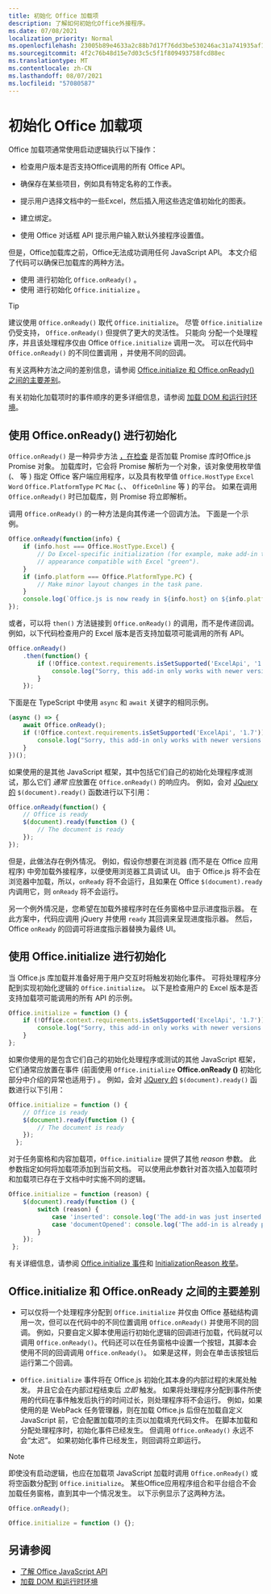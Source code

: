 ```yaml
---
title: 初始化 Office 加载项
description: 了解如何初始化Office外接程序。
ms.date: 07/08/2021
localization_priority: Normal
ms.openlocfilehash: 23005b89e4633a2c88b7d17f76dd3be530246ac31a741935af1e018144abea55
ms.sourcegitcommit: 4f2c76b48d15e7d03c5c5f1f809493758fcd88ec
ms.translationtype: MT
ms.contentlocale: zh-CN
ms.lasthandoff: 08/07/2021
ms.locfileid: "57080587"
---
```

# <a name="initialize-your-office-add-in"></a>初始化 Office 加载项

Office 加载项通常使用启动逻辑执行以下操作：

- 检查用户版本是否支持Office调用的所有 Office API。

- 确保存在某些项目，例如具有特定名称的工作表。

- 提示用户选择文档中的一些Excel，然后插入用这些选定值初始化的图表。

- 建立绑定。

- 使用 Office 对话框 API 提示用户输入默认外接程序设置值。

但是，Office加载库之前，Office无法成功调用任何 JavaScript API。 本文介绍了代码可以确保已加载库的两种方法。

- 使用 进行初始化 `Office.onReady()` 。
- 使用 进行初始化 `Office.initialize` 。

> [!TIP]
> 建议使用 `Office.onReady()` 取代 `Office.initialize`。 尽管 `Office.initialize` 仍受支持， `Office.onReady()` 但提供了更大的灵活性。 只能向 分配一个处理程序，并且该处理程序仅由 Office `Office.initialize` 调用一次。 可以在代码中 `Office.onReady()` 的不同位置调用 ，并使用不同的回调。
> 
> 有关这两种方法之间的差别信息，请参阅 [Office.initialize 和 Office.onReady() 之间的主要差别](#major-differences-between-officeinitialize-and-officeonready)。

有关初始化加载项时的事件顺序的更多详细信息，请参阅 [加载 DOM 和运行时环境](loading-the-dom-and-runtime-environment.md)。

## <a name="initialize-with-officeonready"></a>使用 Office.onReady() 进行初始化

`Office.onReady()` 是一种异步方法 [，在检查](https://developer.mozilla.org/docs/Web/JavaScript/Reference/Global_Objects/Promise) 是否加载 Promise 库时Office.js Promise 对象。 加载库时，它会将 Promise 解析为一个对象，该对象使用枚举值 (、 等 ) 指定 Office 客户端应用程序，以及具有枚举值 `Office.HostType` `Excel` `Word` `Office.PlatformType` `PC` `Mac` (、、 `OfficeOnline` 等 ) 的平台。 如果在调用 `Office.onReady()` 时已加载库，则 Promise 将立即解析。

调用 `Office.onReady()` 的一种方法是向其传递一个回调方法。 下面是一个示例。

```js
Office.onReady(function(info) {
    if (info.host === Office.HostType.Excel) {
        // Do Excel-specific initialization (for example, make add-in task pane's
        // appearance compatible with Excel "green").
    }
    if (info.platform === Office.PlatformType.PC) {
        // Make minor layout changes in the task pane.
    }
    console.log(`Office.js is now ready in ${info.host} on ${info.platform}`);
});
```

或者，可以将 `then()` 方法链接到 `Office.onReady()` 的调用，而不是传递回调。 例如，以下代码检查用户的 Excel 版本是否支持加载项可能调用的所有 API。

```js
Office.onReady()
    .then(function() {
        if (!Office.context.requirements.isSetSupported('ExcelApi', '1.7')) {
            console.log("Sorry, this add-in only works with newer versions of Excel.");
        }
    });
```

下面是在 TypeScript 中使用 `async` 和 `await` 关键字的相同示例。

```typescript
(async () => {
    await Office.onReady();
    if (!Office.context.requirements.isSetSupported('ExcelApi', '1.7')) {
        console.log("Sorry, this add-in only works with newer versions of Excel.");
    }
})();
```

如果使用的是其他 JavaScript 框架，其中包括它们自己的初始化处理程序或测试，那么它们 *通常* 应放置在 `Office.onReady()` 的响应内。 例如，会对 [JQuery 的](https://jquery.com) `$(document).ready()` 函数进行以下引用：

```js
Office.onReady(function() {
    // Office is ready
    $(document).ready(function () {
        // The document is ready
    });
});
```

但是，此做法存在例外情况。 例如，假设你想要在浏览器 (而不是在 Office 应用程序) 中旁加载外接程序，以便使用浏览器工具调试 UI。 由于 Office.js 将不会在浏览器中加载，所以，`onReady` 将不会运行，且如果在 Office `$(document).ready` 内调用它，则 `onReady` 将不会运行。 

另一个例外情况是，您希望在加载外接程序时在任务窗格中显示进度指示器。 在此方案中，代码应调用 jQuery 并使用 `ready` 其回调来呈现进度指示器。 然后，Office `onReady` 的回调可将进度指示器替换为最终 UI。 

## <a name="initialize-with-officeinitialize"></a>使用 Office.initialize 进行初始化

当 Office.js 库加载并准备好用于用户交互时将触发初始化事件。 可将处理程序分配到实现初始化逻辑的 `Office.initialize`。 以下是检查用户的 Excel 版本是否支持加载项可能调用的所有 API 的示例。

```js
Office.initialize = function () {
    if (!Office.context.requirements.isSetSupported('ExcelApi', '1.7')) {
        console.log("Sorry, this add-in only works with newer versions of Excel.");
    }
};
```

如果你使用的是包含它们自己的初始化处理程序或测试的其他 JavaScript 框架，它们通常应放置在事件 (前面使用 `Office.initialize` **Office.onReady ()** 初始化部分中介绍的异常也适用于) 。 例如，会对 [JQuery 的](https://jquery.com) `$(document).ready()` 函数进行以下引用：

```js
Office.initialize = function () {
    // Office is ready
    $(document).ready(function () {
        // The document is ready
    });
  };
```

对于任务窗格和内容加载项，`Office.initialize` 提供了其他 _reason_ 参数。 此参数指定如何将加载项添加到当前文档。 可以使用此参数针对首次插入加载项时和加载项已存在于文档中时实施不同的逻辑。

```js
Office.initialize = function (reason) {
    $(document).ready(function () {
        switch (reason) {
            case 'inserted': console.log('The add-in was just inserted.');
            case 'documentOpened': console.log('The add-in is already part of the document.');
        }
    });
 };
```

有关详细信息，请参阅 [Office.initialize 事件](/javascript/api/office)和 [InitializationReason 枚举](/javascript/api/office/office.initializationreason)。

## <a name="major-differences-between-officeinitialize-and-officeonready"></a>Office.initialize 和 Office.onReady 之间的主要差别

- 可以仅将一个处理程序分配到 `Office.initialize` 并仅由 Office 基础结构调用一次，但可以在代码中的不同位置调用 `Office.onReady()` 并使用不同的回调。 例如，只要自定义脚本使用运行初始化逻辑的回调进行加载，代码就可以调用 `Office.onReady()`。代码还可以在任务窗格中设置一个按钮，其脚本会使用不同的回调调用 `Office.onReady()`。 如果是这样，则会在单击该按钮后运行第二个回调。

- `Office.initialize` 事件将在 Office.js 初始化其本身的内部过程的末尾处触发。 并且它会在内部过程结束后 *立即* 触发。 如果将处理程序分配到事件所使用的代码在事件触发后执行的时间过长，则处理程序将不会运行。 例如，如果使用的是 WebPack 任务管理器，则在加载 Office.js 后但在加载自定义 JavaScript 前，它会配置加载项的主页以加载填充代码文件。 在脚本加载和分配处理程序时，初始化事件已经发生。 但调用 `Office.onReady()` 永远不会“太迟”。 如果初始化事件已经发生，则回调将立即运行。

> [!NOTE]
> 即使没有启动逻辑，也应在加载项 JavaScript 加载时调用 `Office.onReady()` 或将空函数分配到 `Office.initialize`。 某些Office应用程序组合和平台组合不会加载任务窗格，直到其中一个情况发生。 以下示例显示了这两种方法。
>
>```js    
>Office.onReady();
>```
>
>
>```js
>Office.initialize = function () {};
>```

## <a name="see-also"></a>另请参阅

- [了解 Office JavaScript API](understanding-the-javascript-api-for-office.md)
- [加载 DOM 和运行时环境](loading-the-dom-and-runtime-environment.md)